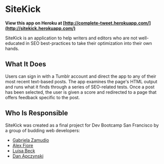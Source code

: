 SiteKick
========

**View this app on Heroku at [http://complete-tweet.herokuapp.com/](http://sitekick.herokuapp.com/)**

SiteKick is an application to help writers and editors who are not well-educated in SEO best-practices to take their 
optimization into their own hands. 

What It Does
------------
Users can sign in with a Tumblr account and direct the app to any of their most recent text-based posts. The app examines
the page's HTML output and runs what it finds through a series of SEO-related tests. Once a post has been selected, the
user is given a score and redirected to a page that offers feedback specific to the post.

Who Is Responsible
------------------

SiteKick was created as a final project for Dev Bootcamp San Francisco by a group of budding web developers:

* [Gabriela Zamudio](https://github.com/evagabriela)
* [Alex Fiore](https://github.com/alexfiore)
* [Luisa Beck](https://github.com/lbeck)
* [Dan Apczynski](https://github.com/danapczynski)
